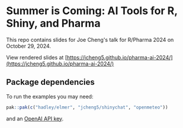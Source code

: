 # Summer is Coming: AI Tools for R, Shiny, and Pharma

This repo contains slides for Joe Cheng's talk for R/Pharma 2024 on October 29, 2024.

View rendered slides at [https://jcheng5.github.io/pharma-ai-2024/](https://jcheng5.github.io/pharma-ai-2024/)

## Package dependencies

To run the examples you may need:

```r
pak::pak(c("hadley/elmer", "jcheng5/shinychat", "openmeteo"))
```

and an [OpenAI API key](https://platform.openai.com/account/api-keys).